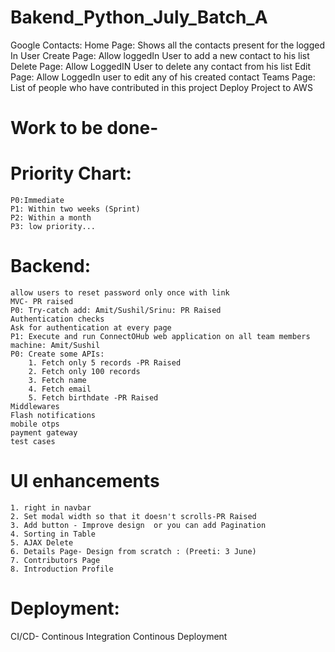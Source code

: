 # Bakend_Python_July_Batch_A
Google Contacts:
Home Page: Shows all the contacts present for the logged In User
Create Page: Allow loggedIn User to add a new contact to his list
Delete Page: Allow LoggedIN User to delete any contact from his list
Edit Page: Allow LoggedIn user to edit any of his created contact
Teams Page: List of people who have contributed in this project
Deploy Project to AWS


# Work to be done- 

# Priority Chart:
    P0:Immediate
    P1: Within two weeks (Sprint)
    P2: Within a month
    P3: low priority...

# Backend: 
    allow users to reset password only once with link
    MVC- PR raised 
    P0: Try-catch add: Amit/Sushil/Srinu: PR Raised
    Authentication checks
    Ask for authentication at every page
    P1: Execute and run ConnectOHub web application on all team members machine: Amit/Sushil 
    P0: Create some APIs: 
        1. Fetch only 5 records -PR Raised
        2. Fetch only 100 records
        3. Fetch name
        4. Fetch email
        5. Fetch birthdate -PR Raised
    Middlewares
    Flash notifications
    mobile otps
    payment gateway
    test cases

# UI enhancements
    1. right in navbar
    2. Set modal width so that it doesn't scrolls-PR Raised
    3. Add button - Improve design  or you can add Pagination
    4. Sorting in Table
    5. AJAX Delete
    6. Details Page- Design from scratch : (Preeti: 3 June)
    7. Contributors Page
    8. Introduction Profile

# Deployment:
CI/CD- Continous Integration Continous Deployment
